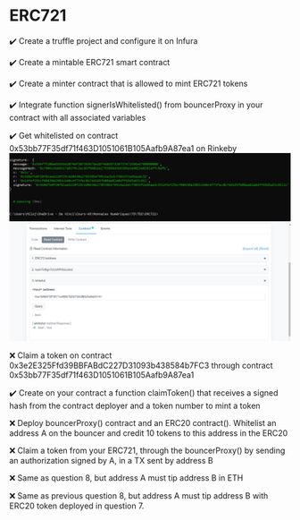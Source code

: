 # ERC721

:heavy_check_mark: Create a truffle project and configure it on Infura 

:heavy_check_mark: Create a mintable ERC721 smart contract 

:heavy_check_mark: Create a minter contract that is allowed to mint ERC721 tokens 

:heavy_check_mark: Integrate function signerIsWhitelisted() from bouncerProxy in your contract with all associated variables 

:heavy_check_mark: Get whitelisted on contract 0x53bb77F35df71f463D1051061B105Aafb9A87ea1 on Rinkeby
![image 1](https://github.com/Milojan98/ERC721/blob/main/images/2020-12-16%20(2).png)
![image 2](https://github.com/Milojan98/ERC721/blob/main/images/2020-12-16%20(1).png)

:x: Claim a token on contract 0x3e2E325Ffd39BBFABdC227D31093b438584b7FC3 through contract 0x53bb77F35df71f463D1051061B105Aafb9A87ea1

:heavy_check_mark: Create on your contract a function claimToken() that receives a signed hash from the contract deployer and a token number to mint a token 

:x: Deploy bouncerProxy() contract and an ERC20 contract(). Whitelist an address A on the bouncer and credit 10 tokens to this address in the ERC20 

:x: Claim a token from your ERC721, through the bouncerProxy() by sending an authorization signed by A, in a TX sent by address B 

:x: Same as question 8, but address A must tip address B in ETH 

:x: Same as previous question 8, but address A must tip address B with ERC20 token deployed in question 7. 
